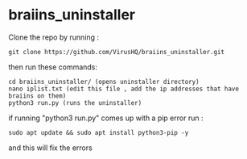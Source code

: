 # braiins_uninstaller
 
Clone the repo by running : 

    git clone https://github.com/VirusHQ/braiins_uninstaller.git 


then run these commands:

    cd braiins_uninstaller/ (opens uninstaller directory)
    nano iplist.txt (edit this file , add the ip addresses that have braiins on them)
    python3 run.py (runs the uninstaller)

if running "python3 run.py" comes up with a pip error run :

    sudo apt update && sudo apt install python3-pip -y 
    
and this will fix the errors